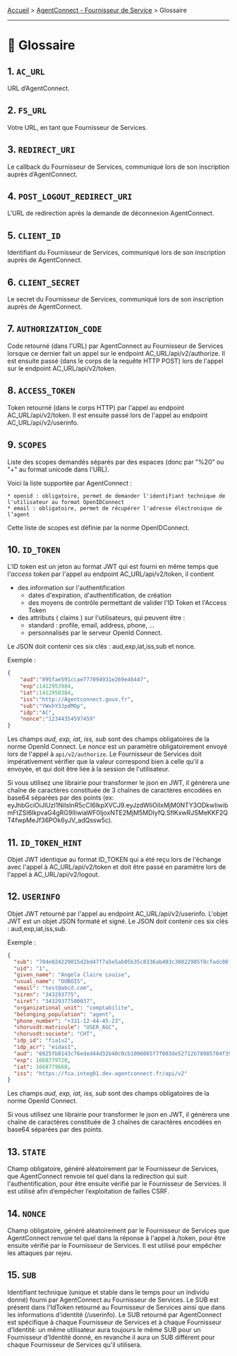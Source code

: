 [Accueil](https://github.com/france-connect/Documentation-AgentConnect/blob/main/README.md) > [AgentConnect - Fournisseur de Service](https://github.com/france-connect/Documentation-AgentConnect/blob/main/doc_fs.md) > Glossaire

___

# 📑 Glossaire

## 1. `AC_URL`

URL d’AgentConnect.

## 2. `FS_URL`

Votre URL, en tant que Fournisseur de Services.

## 3. `REDIRECT_URI`

Le callback du Fournisseur de Services, communiqué lors de son inscription auprès d’AgentConnect.

## 4. `POST_LOGOUT_REDIRECT_URI`

L'URL de redirection après la demande de déconnexion AgentConnect.

## 5. `CLIENT_ID`

Identifiant du Fournisseur de Services, communiqué lors de son inscription auprès de AgentConnect.

## 6. `CLIENT_SECRET`

Le secret du Fournisseur de Services, communiqué lors de son inscription auprès de AgentConnect.

## 7. `AUTHORIZATION_CODE`

Code retourné (dans l'URL) par AgentConnect au Fournisseur de Services lorsque ce dernier fait un appel sur le endpoint AC_URL/api/v2/authorize. Il est ensuite passé (dans le corps de la requête HTTP POST) lors de l'appel sur le endpoint AC_URL/api/v2/token.

## 8. `ACCESS_TOKEN`

Token retourné (dans le corps HTTP) par l'appel au endpoint AC_URL/api/v2/token. Il est ensuite passé lors de l'appel au endpoint AC_URL/api/v2/userinfo.

## 9. `SCOPES`

Liste des scopes demandés séparés par des espaces (donc par "%20"  ou "+" au format unicode dans l'URL).

Voici la liste supportée par AgentConnect :

    * openid : obligatoire, permet de demander l'identifiant technique de l'utilisateur au format OpenIDConnect
    * email : obligatoire, permet de récupérer l'adresse électronique de l’agent

Cette liste de scopes est définie par la norme OpenIDConnect.

## 10. `ID_TOKEN`

L'ID token est un jeton au format JWT qui est fourni en même temps que l'*access token* par l'appel au endpoint AC_URL/api/v2/token, il contient
- des information sur l'authentification 
   - dates d'expiration, d'authentification, de création
   - des moyens de contrôle permettant de valider l'ID Token et l'Access Token
- des attributs ( claims ) sur l'utilisateurs, qui peuvent être : 
   - standard : profile, email, address, phone, ...
   - personnalisés par le serveur OpenId Connect. 

Le JSON doit contenir ces six clés : aud,exp,iat,iss,sub et nonce.

Exemple :

```json
{
    "aud":"895fae591ccae777094931e269e46447",
    "exp":1412953984,
    "iat":1412950384,
    "iss":"http://Agentconnect.gouv.fr",
    "sub":"YWxhY3JpdMOp",
    "idp":"AC",
    "nonce":"12344354597459"
}
```
Les champs *aud, exp, iat, iss, sub* sont des champs obligatoires de la norme OpenId Connect. Le *nonce* est un  paramètre obligatoirement envoyé lors de l'appel à `api/v2/authorize`. Le Fournisseur de Services doit impérativement vérifier que la valeur correspond bien à celle qu'il a envoyée, et qui doit être liée à la session de l'utilisateur.

Si vous utilisez une librairie pour transformer le json en JWT, il génèrera une chaîne de caractères constituée de 3 chaînes de caractères encodées en base64 séparées par des points (ex: eyJhbGciOiJIUzI1NiIsInR5cCI6IkpXVCJ9.eyJzdWIiOiIxMjM0NTY3ODkwIiwibmFtZSI6IkpvaG4gRG9lIiwiaWF0IjoxNTE2MjM5MDIyfQ.SflKxwRJSMeKKF2QT4fwpMeJf36POk6yJV_adQssw5c).

## 11. `ID_TOKEN_HINT`

Objet JWT identique au format ID_TOKEN qui a été reçu lors de l'échange avec l'appel à AC_URL/api/v2/token et doit être passé en paramètre lors de l'appel à AC_URL/api/v2/logout.

## 12. `USERINFO`

Objet JWT retourné par l'appel au endpoint AC_URL/api/v2/userinfo. L'objet JWT est un objet JSON formaté et signé. Le JSON doit contenir ces six clés : aud,exp,iat,iss,sub.

Exemple :

```json
{
  "sub": "704e024229015d2bd47f7a5e5ab05b35c8336ab403c38022985f8cfadc86fe91",
  "uid": "1",
  "given_name": "Angela Claire Louise",
  "usual_name": "DUBOIS",
  "email": "test@abcd.com",
  "siren": "343293775",
  "siret": "34329377500037",
  "organizational_unit": "comptabilite",
  "belonging_population": "agent",
  "phone_number": "+331-12-44-45-23",
  "chorusdt:matricule": "USER_AGC",
  "chorusdt:societe": "CHT",
  "idp_id": "fia1v2",
  "idp_acr": "eidas1",
  "aud": "6925fb8143c76eded44d32b40c0cb1006065f7f003de52712b78985704f39950",
  "exp": 1668779720,
  "iat": 1668779660,
  "iss": "https://fca.integ01.dev-agentconnect.fr/api/v2"
}
```
Les champs *aud, exp, iat, iss, sub* sont des champs obligatoires de la norme OpenId Connect.

Si vous utilisez une librairie pour transformer le json en JWT, il génèrera une chaîne de caractères constituée de 3 chaînes de caractères encodées en base64 séparées par des points.

## 13. `STATE`

Champ obligatoire, généré aléatoirement par le Fournisseur de Services, que AgentConnect renvoie tel quel dans la redirection qui suit l'authentification, pour être ensuite vérifié par le Fournisseur de Services. Il est utilisé afin d’empêcher l’exploitation de failles CSRF.

## 14. `NONCE`

Champ obligatoire, généré aléatoirement par le Fournisseur de Services que AgentConnect renvoie tel quel dans la réponse à l'appel à /token, pour être ensuite vérifié par le Fournisseur de Services. Il est utilisé pour empêcher les attaques par rejeu.

## 15. `SUB`

Identifiant technique (unique et stable dans le temps pour un individu donné) fourni par AgentConnect au Fournisseur de Services. Le SUB est présent dans l'IdToken retourné au Fournisseur de Services ainsi que dans les informations d'identité (/userinfo). Le SUB retourné par AgentConnect est spécifique à chaque Fournisseur de Services et à chaque Fournisseur d'Identité: un même utilisateur aura toujours le même SUB pour un Fournisseur d'Identité donné, en revanche il aura un SUB différent pour chaque Fournisseur de Services qu'il utilisera.

